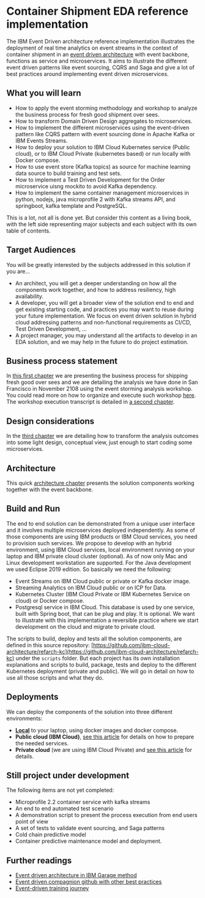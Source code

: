 # Container Shipment EDA reference implementation

The IBM Event Driven architecture reference implementation illustrates the deployment of real time analytics on event streams in the context of container shipment in an [event driven architecture](https://ibm-cloud-architecture.github.io/refarch-eda/) with event backbone, functions as service and microservices. It aims to illustrate the different event driven patterns like event sourcing, CQRS and Saga and give a lot of best practices around implementing event driven microservices. 

## What you will learn

* How to apply the event storming methodology and workshop to analyze the business process for fresh good shipment over sees.
* How to transform Domain Driven Design aggregates to microservices.
* How to implement the different microservices using the event-driven pattern like CQRS pattern with event sourcing done in Apache Kafka or IBM Events Streams.
* How to deploy your solution to IBM Cloud Kubernetes service (Public cloud), or to IBM Cloud Private (kubernetes based) or run locally with Docker compose.
* How to use event store (Kafka topics) as source for machine learning data source to build training and test sets.
* How to implement a Test Driven Development for the Order microservice uisng mockito to avoid Kafka dependency.
* How to implement the same container management microservices in python, nodejs, java microprofile 2 with Kafka streams API, and springboot, kafka template and PostgreSQL.

This is a lot, not all is done yet. But consider this content as a living book, with the left side representing major subjects and each subject with its own table of contents. 

## Target Audiences

You will be greatly interested by the subjects addressed in this solution if you are...

* An architect, you will get a deeper understanding on how all the components work together, and how to address resiliency, high availability.
* A developer, you will get a broader view of the solution end to end and get existing starting code, and practices you may want to reuse during your future implementation. We focus on event driven solution in hybrid cloud addressing patterns and non-functional requirements as CI/CD, Test Driven Development, ...
* A project manager, you may understand all the artifacts to develop in an EDA solution, and we may help in the future to do project estimation.

## Business process statement

In [this first chapter](introduction.md) we are presenting the business process for shipping fresh good over sees and we are detailing the analysis we have done in San Francisco in November 2108 using the event storming analysis workshop. You could read more on how to organize and execute such workshop [here](https://ibm-cloud-architecture.github.io/refarch-eda/methodology/readme/). The workshop execution transcript is detailed in [a second chapter](analysis/readme.md). 

## Design considerations

In the [third chapter](design/readme.md) we are detailing how to transform the analysis outcomes into some light design, conceptual view, just enough to start coding some microservices.

## Architecture

This quick [architecture chapter](design/architecture.md) presents the solution components working together with the event backbone. 

## Build and Run

The end to end solution can be demonstrated from a unique user interface and it involves multiple microservices deployed independently. As some of those components are using IBM products or IBM Cloud services, you need to provision such services. We propose to develop with an hybrid environment, using IBM Cloud services, local environment running on your laptop and IBM private cloud cluster (optional). As of now only Mac and Linux development workstation are supported. For the Java development we used Eclipse 2019 edition. So basically we need the following:

* Event Streams on IBM Cloud public or private or Kafka docker image.
* Streaming Analytics on IBM Cloud public or on ICP for Data.
* Kubernetes Cluster (IBM Cloud Private or IBM Kubernetes Service on cloud) or Docker compose.
* Postgresql service in IBM Cloud. This database is used by one service, built with Spring boot, that can be plug and play. It is optional. We want to illustrate with this implementation a reversible practice where we start development on the cloud and migrate to private cloud.

The scripts to build, deploy and tests all the solution components, are defined in this source repository: [https://github.com/ibm-cloud-architecture/refarch-kc](https://github.com/ibm-cloud-architecture/refarch-kc) under the `scripts` folder. But each project has its own installation explanations and scripts to build, package, tests and deploy to the different Kubernetes deployment (private and public). We will go in detail on how to use all those scripts and what they do.

## Deployments

We can deploy the components of the solution into three different environments:

* **[Local](deployments/local.md)** to your laptop, using docker images and docker compose. 
* **Public cloud (IBM Cloud)**, [see this article](deployments/iks.md) for details on how to prepare the needed services.
* **Private cloud** (we are using IBM Cloud Private) and [see this article](deployments/icp.md) for details.


## Still project under development

The following items are not yet completed:

* Microprofile 2.2 container service with kafka streams
* An end to end automated test scenario
* A demonstration script to present the process execution from end users point of view
* A set of tests to validate event sourcing, and Saga patterns
* Cold chain predictive model
* Container predictive maintenance model and deployment.

## Further readings

* [Event driven architecture in IBM Garage method](https://www.ibm.com/cloud/garage/architectures/eventDrivenArchitecture)
* [Event driven compagnion github with other best practices](https://ibm-cloud-architecture.github.io/refarch-eda/)
* [Event-driven training journey](https://ibm-cloud-architecture.github.io/refarch-eda/eda-skill-journey/)
